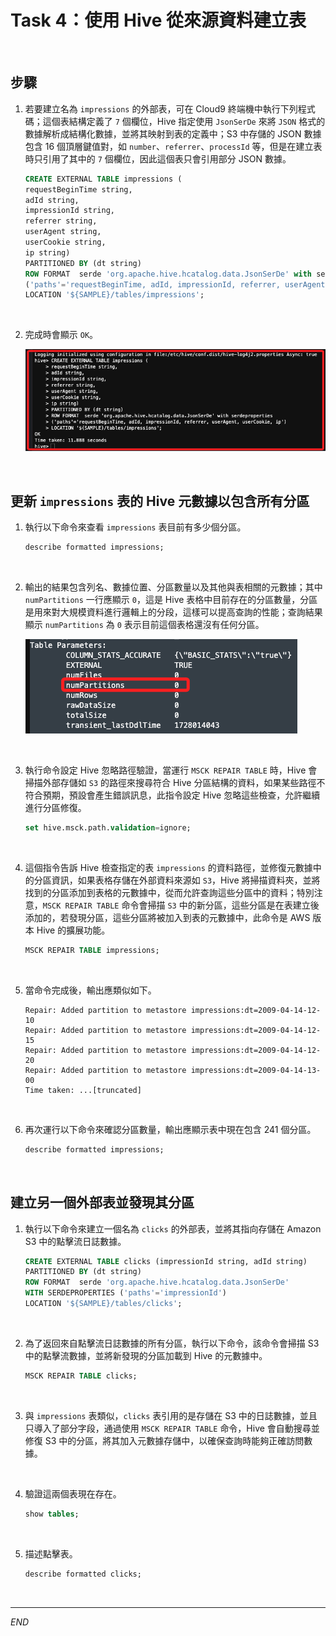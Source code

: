 # Task 4：使用 Hive 從來源資料建立表

<br>

## 步驟

1. 若要建立名為 `impressions` 的外部表，可在 Cloud9 終端機中執行下列程式碼；這個表結構定義了 `7` 個欄位，Hive 指定使用 `JsonSerDe` 來將 `JSON` 格式的數據解析成結構化數據，並將其映射到表的定義中；S3 中存儲的 JSON 數據包含 16 個頂層鍵值對，如 `number`、`referrer`、`processId` 等，但是在建立表時只引用了其中的 `7` 個欄位，因此這個表只會引用部分 JSON 數據。

    ```sql
    CREATE EXTERNAL TABLE impressions (
    requestBeginTime string,
    adId string,
    impressionId string,
    referrer string,
    userAgent string,
    userCookie string,
    ip string)
    PARTITIONED BY (dt string)
    ROW FORMAT  serde 'org.apache.hive.hcatalog.data.JsonSerDe' with serdeproperties
    ('paths'='requestBeginTime, adId, impressionId, referrer, userAgent, userCookie, ip')
    LOCATION '${SAMPLE}/tables/impressions';
    ```

<br>

2. 完成時會顯示 `OK`。

    ![](images/img_42.png)

<br>

## 更新 `impressions` 表的 Hive 元數據以包含所有分區

1. 執行以下命令來查看 `impressions` 表目前有多少個分區。

    ```sql
    describe formatted impressions;
    ```

<br>

2. 輸出的結果包含列名、數據位置、分區數量以及其他與表相關的元數據；其中 `numPartitions` 一行應顯示 `0`，這是 Hive 表格中目前存在的分區數量，分區是用來對大規模資料進行邏輯上的分段，這樣可以提高查詢的性能；查詢結果顯示 `numPartitions` 為 `0` 表示目前這個表格還沒有任何分區。

    ![](images/img_45.png)

<br>

3. 執行命令設定 Hive 忽略路徑驗證，當運行 `MSCK REPAIR TABLE` 時，Hive 會掃描外部存儲如 `S3` 的路徑來搜尋符合 Hive 分區結構的資料，如果某些路徑不符合預期，預設會產生錯誤訊息，此指令設定 Hive 忽略這些檢查，允許繼續進行分區修復。

    ```sql
    set hive.msck.path.validation=ignore;
    ```

<br>

4. 這個指令告訴 Hive 檢查指定的表 `impressions` 的資料路徑，並修復元數據中的分區資訊，如果表格存儲在外部資料來源如 `S3`，Hive 將掃描資料夾，並將找到的分區添加到表格的元數據中，從而允許查詢這些分區中的資料；特別注意，`MSCK REPAIR TABLE` 命令會掃描 `S3` 中的新分區，這些分區是在表建立後添加的，若發現分區，這些分區將被加入到表的元數據中，此命令是 AWS 版本 Hive 的擴展功能。

    ```sql
    MSCK REPAIR TABLE impressions;
    ```

<br>

5. 當命令完成後，輸出應類似如下。

    ```
    Repair: Added partition to metastore impressions:dt=2009-04-14-12-10
    Repair: Added partition to metastore impressions:dt=2009-04-14-12-15
    Repair: Added partition to metastore impressions:dt=2009-04-14-12-20
    Repair: Added partition to metastore impressions:dt=2009-04-14-13-00
    Time taken: ...[truncated]
    ```

<br>

6. 再次運行以下命令來確認分區數量，輸出應顯示表中現在包含 241 個分區。

    ```sql
    describe formatted impressions;
    ```

<br>

## 建立另一個外部表並發現其分區

1. 執行以下命令來建立一個名為 `clicks` 的外部表，並將其指向存儲在 Amazon S3 中的點擊流日誌數據。

    ```sql
    CREATE EXTERNAL TABLE clicks (impressionId string, adId string)
    PARTITIONED BY (dt string)
    ROW FORMAT  serde 'org.apache.hive.hcatalog.data.JsonSerDe'
    WITH SERDEPROPERTIES ('paths'='impressionId')
    LOCATION '${SAMPLE}/tables/clicks';
    ```

<br>

2. 為了返回來自點擊流日誌數據的所有分區，執行以下命令，該命令會掃描 S3 中的點擊流數據，並將新發現的分區加載到 Hive 的元數據中。

    ```sql
    MSCK REPAIR TABLE clicks;
    ```

<br>

3. 與 `impressions` 表類似，`clicks` 表引用的是存儲在 S3 中的日誌數據，並且只導入了部分字段，通過使用 `MSCK REPAIR TABLE` 命令，Hive 會自動搜尋並修復 S3 中的分區，將其加入元數據存儲中，以確保查詢時能夠正確訪問數據。

<br>

4. 驗證這兩個表現在存在。

    ```sql
    show tables;
    ```

<br>

5. 描述點擊表。

    ```sql
    describe formatted clicks;
    ```

<br>

___

_END_
